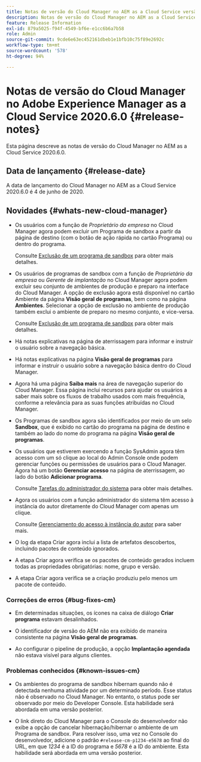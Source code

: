 ```yaml
---
title: Notas de versão do Cloud Manager no AEM as a Cloud Service versão 2020.6.0
description: Notas de versão do Cloud Manager no AEM as a Cloud Service versão 2020.6.0
feature: Release Information
exl-id: 879a5025-f94f-4549-bf6e-e1cc6b6a7b58
role: Admin
source-git-commit: 9cde6e63ec452161dbeb1e1bfb10c75f89e2692c
workflow-type: tm+mt
source-wordcount: '578'
ht-degree: 94%

---
```


# Notas de versão do Cloud Manager no Adobe Experience Manager as a Cloud Service 2020.6.0 {#release-notes}

Esta página descreve as notas de versão do Cloud Manager no AEM as a Cloud Service 2020.6.0.

## Data de lançamento {#release-date}

A data de lançamento do Cloud Manager no AEM as a Cloud Service 2020.6.0 é 4 de junho de 2020.

## Novidades {#whats-new-cloud-manager}

* Os usuários com a função de *Proprietário da empresa* no Cloud Manager agora podem excluir um Programa de sandbox a partir da página de destino (com o botão de ação rápida no cartão Programa) ou dentro do programa.

  Consulte [Exclusão de um programa de sandbox](https://experienceleague.adobe.com/docs/experience-manager-cloud-service/onboarding/getting-access/cloud-service-programs/creating-a-program.html?lang=pt-BR) para obter mais detalhes.

* Os usuários de programas de sandbox com a função de *Proprietário da empresa* ou *Gerente de implantação* no Cloud Manager agora podem excluir seu conjunto de ambientes de produção e preparo na interface do Cloud Manager. A opção de exclusão agora está disponível no cartão Ambiente da página **Visão geral de programas**, bem como na página **Ambientes**. Selecionar a opção de exclusão no ambiente de produção também exclui o ambiente de preparo no mesmo conjunto, e vice-versa.

  Consulte [Exclusão de um programa de sandbox](https://experienceleague.adobe.com/docs/experience-manager-cloud-service/onboarding/getting-access/cloud-service-programs/creating-a-program.html?lang=pt-BR) para obter mais detalhes.

* Há notas explicativas na página de aterrissagem para informar e instruir o usuário sobre a navegação básica.

* Há notas explicativas na página **Visão geral de programas** para informar e instruir o usuário sobre a navegação básica dentro do Cloud Manager.

* Agora há uma página **Saiba mais** na área de navegação superior do Cloud Manager. Essa página inclui recursos para ajudar os usuários a saber mais sobre os fluxos de trabalho usados com mais frequência, conforme a relevância para as suas funções atribuídas no Cloud Manager.

* Os Programas de sandbox agora são identificados por meio de um selo **Sandbox**, que é exibido no cartão do programa na página de destino e também ao lado do nome do programa na página **Visão geral de programas**.

* Os usuários que estiverem exercendo a função SysAdmin agora têm acesso com um só clique ao local do Admin Console onde podem gerenciar funções ou permissões de usuários para o Cloud Manager. Agora há um botão **Gerenciar acesso** na página de aterrissagem, ao lado do botão **Adicionar programa**.

  Consulte [Tarefas do administrador do sistema](https://experienceleague.adobe.com/docs/experience-manager-cloud-service/onboarding/getting-access/navigation.html?lang=pt-BR#sysadmin-tasks) para obter mais detalhes.

* Agora os usuários com a função administrador do sistema têm acesso à instância do autor diretamente do Cloud Manager com apenas um clique.

  Consulte [Gerenciamento do acesso à instância do autor](https://experienceleague.adobe.com/docs/experience-manager-cloud-service/onboarding/getting-access/navigation.html?lang=pt-BR#manage-access-aem) para saber mais.

* O log da etapa Criar agora inclui a lista de artefatos descobertos, incluindo pacotes de conteúdo ignorados.

* A etapa Criar agora verifica se os pacotes de conteúdo gerados incluem todas as propriedades obrigatórias: nome, grupo e versão.

* A etapa Criar agora verifica se a criação produziu pelo menos um pacote de conteúdo.

### Correções de erros {#bug-fixes-cm}

* Em determinadas situações, os ícones na caixa de diálogo **Criar programa** estavam desalinhados.

* O identificador de versão do AEM não era exibido de maneira consistente na página **Visão geral de programas**.

* Ao configurar o pipeline de produção, a opção **Implantação agendada** não estava visível para alguns clientes.

### Problemas conhecidos {#known-issues-cm}

* Os ambientes do programa de sandbox hibernam quando não é detectada nenhuma atividade por um determinado período. Esse status não é observado no Cloud Manager. No entanto, o status pode ser observado por meio do Developer Console. Esta habilidade será abordada em uma versão posterior.

* O link direto do Cloud Manager para o Console do desenvolvedor não exibe a opção de cancelar hibernação/hibernar o ambiente de um Programa de sandbox. Para resolver isso, uma vez no Console do desenvolvedor, adicione o padrão `#release-cm-p1234-e5678` ao final do URL, em que *1234* é a ID do programa e *5678* é a ID do ambiente. Esta habilidade será abordada em uma versão posterior.
